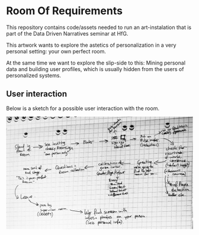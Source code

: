 # Room Of Requirements

This repository contains code/assets needed to run an art-instalation that is part of the Data Driven Narratives seminar at HfG.

This artwork wants to explore the astetics of personalization in a very personal setting: your own perfect room.

At the same time we want to explore the slip-side to this: Mining personal data and building user profiles, which is usually hidden from the users of personalized systems.

## User interaction

Below is a sketch for a possible user interaction with the room.

![user flow](images/user_flow.jpg)
